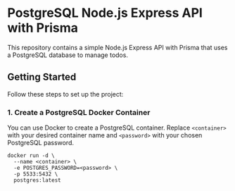# PostgreSQL Node.js Express API with Prisma

This repository contains a simple Node.js Express API with Prisma that uses a PostgreSQL database to manage todos.

## Getting Started

Follow these steps to set up the project:

### 1. Create a PostgreSQL Docker Container

You can use Docker to create a PostgreSQL container. Replace `<container>` with your desired container name and `<password>` with your chosen PostgreSQL password.

```
docker run -d \
  --name <container> \
  -e POSTGRES_PASSWORD=<password> \
  -p 5533:5432 \
  postgres:latest
```
